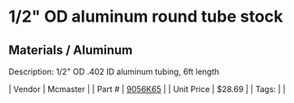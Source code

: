 # 1/2" OD aluminum round tube stock
## Materials / Aluminum
Description: 	1/2" OD .402 ID aluminum tubing, 6ft length 

| Vendor | Mcmaster | 
| Part # | [9056K65](https://www.mcmaster.com/#9056K65) | 
| Unit Price | $28.69 | 
| Tags: |  | 
